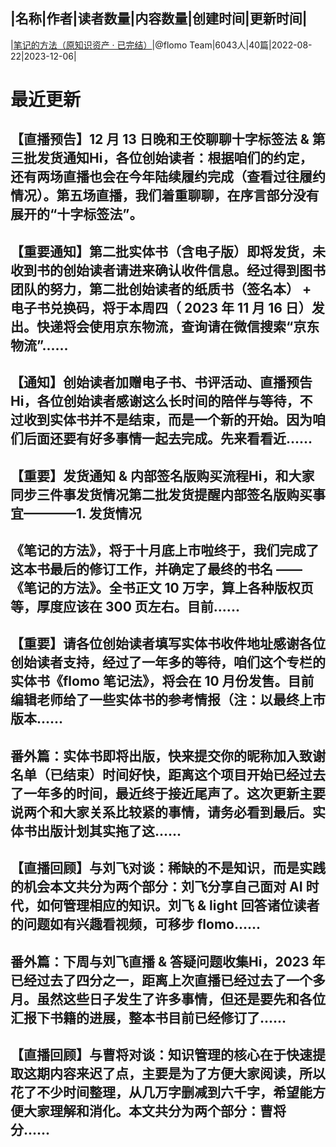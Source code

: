 |名称|作者|读者数量|内容数量|创建时间|更新时间|
---
|[笔记的方法（原知识资产 · 已完结）](https://xiaobot.net/p/card?refer=0b133df9-27dc-423b-8101-639049001c13)|@flomo Team|6043人|40篇|2022-08-22|2023-12-06|

# 最近更新
## 【直播预告】12 月 13 日晚和王佼聊聊十字标签法 & 第三批发货通知Hi，各位创始读者：根据咱们的约定，还有两场直播也会在今年陆续履约完成（查看过往履约情况）。第五场直播，我们着重聊聊，在序言部分没有展开的“十字标签法”。
## 【重要通知】第二批实体书（含电子版）即将发货，未收到书的创始读者请进来确认收件信息。经过得到图书团队的努力，第二批创始读者的纸质书（签名本） + 电子书兑换码，将于本周四（ 2023 年 11 月 16 日）发出。快递将会使用京东物流，查询请在微信搜索“京东物流”......
## 【通知】创始读者加赠电子书、书评活动、直播预告Hi，各位创始读者感谢这么长时间的陪伴与等待，不过收到实体书并不是结束，而是一个新的开始。因为咱们后面还要有好多事情一起去完成。先来看看近......
## 【重要】发货通知 & 内部签名版购买流程Hi，和大家同步三件事发货情况第二批发货提醒内部签名版购买事宜————1. 发货情况
## 《笔记的方法》，将于十月底上市啦终于，我们完成了这本书最后的修订工作，并确定了最终的书名 —— 《笔记的方法》。全书正文 10 万字，算上各种版权页等，厚度应该在 300 页左右。目前......
## 【重要】请各位创始读者填写实体书收件地址感谢各位创始读者支持，经过了一年多的等待，咱们这个专栏的实体书《flomo 笔记法》，将会在 10 月份发售。目前编辑老师给了一些实体书的参考情报（注：以最终上市版本......
## 番外篇：实体书即将出版，快来提交你的昵称加入致谢名单（已结束）时间好快，距离这个项目开始已经过去了一年多的时间，最近终于接近尾声了。这次更新主要说两个和大家关系比较紧的事情，请务必看到最后。实体书出版计划其实拖了这......
## 【直播回顾】与刘飞对谈：稀缺的不是知识，而是实践的机会本文共分为两个部分：刘飞分享自己面对 AI 时代，如何管理相应的知识。刘飞 & light 回答诸位读者的问题如有兴趣看视频，可移步 flomo......
## 番外篇：下周与刘飞直播 & 答疑问题收集Hi，2023 年已经过去了四分之一，距离上次直播已经过去了一个多月。虽然这些日子发生了许多事情，但还是要先和各位汇报下书籍的进展，整本书目前已经修订了......
## 【直播回顾】与曹将对谈：知识管理的核心在于快速提取这期内容来迟了点，主要是为了方便大家阅读，所以花了不少时间整理，从几万字删减到六千字，希望能方便大家理解和消化。本文共分为两个部分：曹将分......

